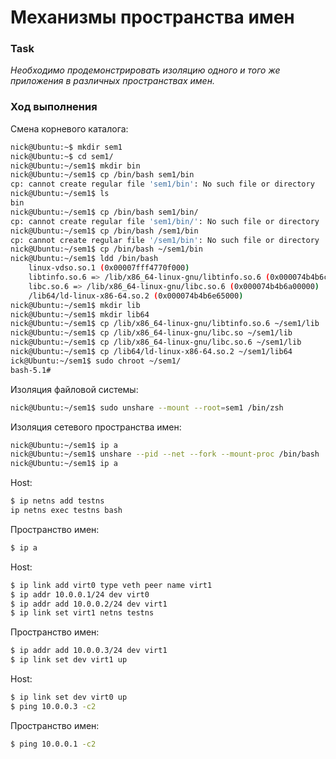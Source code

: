 # Механизмы пространства имен

### Task
*Необходимо продемонстрировать изоляцию одного и того же приложения в различных пространствах имен.*

### Ход выполнения

Смена корневого каталога:
```bash
nick@Ubuntu:~$ mkdir sem1
nick@Ubuntu:~$ cd sem1/
nick@Ubuntu:~/sem1$ mkdir bin
nick@Ubuntu:~/sem1$ cp /bin/bash sem1/bin
cp: cannot create regular file 'sem1/bin': No such file or directory
nick@Ubuntu:~/sem1$ ls
bin
nick@Ubuntu:~/sem1$ cp /bin/bash sem1/bin/
cp: cannot create regular file 'sem1/bin/': No such file or directory
nick@Ubuntu:~/sem1$ cp /bin/bash /sem1/bin
cp: cannot create regular file '/sem1/bin': No such file or directory
nick@Ubuntu:~/sem1$ cp /bin/bash ~/sem1/bin
nick@Ubuntu:~/sem1$ ldd /bin/bash
	linux-vdso.so.1 (0x00007fff4770f000)
	libtinfo.so.6 => /lib/x86_64-linux-gnu/libtinfo.so.6 (0x000074b4b6cc1000)
	libc.so.6 => /lib/x86_64-linux-gnu/libc.so.6 (0x000074b4b6a00000)
	/lib64/ld-linux-x86-64.so.2 (0x000074b4b6e65000)
nick@Ubuntu:~/sem1$ mkdir lib
nick@Ubuntu:~/sem1$ mkdir lib64
nick@Ubuntu:~/sem1$ cp /lib/x86_64-linux-gnu/libtinfo.so.6 ~/sem1/lib
nick@Ubuntu:~/sem1$ cp /lib/x86_64-linux-gnu/libc.so ~/sem1/lib
nick@Ubuntu:~/sem1$ cp /lib/x86_64-linux-gnu/libc.so.6 ~/sem1/lib
nick@Ubuntu:~/sem1$ cp /lib64/ld-linux-x86-64.so.2 ~/sem1/lib64
ick@Ubuntu:~/sem1$ sudo chroot ~/sem1/
bash-5.1#
```
Изоляция файловой системы:
```bash
nick@Ubuntu:~/sem1$ sudo unshare --mount --root=sem1 /bin/zsh
```
Изоляция сетевого пространства имен:
```bash
nick@Ubuntu:~/sem1$ ip a
nick@Ubuntu:~/sem1$ unshare --pid --net --fork --mount-proc /bin/bash
nick@Ubuntu:~/sem1$ ip a
```
Host:
```bash
$ ip netns add testns
ip netns exec testns bash
```
Пространство имен:
```bash
$ ip a
```
Host:
```bash
$ ip link add virt0 type veth peer name virt1
$ ip addr 10.0.0.1/24 dev virt0
$ ip addr add 10.0.0.2/24 dev virt1
$ ip link set virt1 netns testns
```
Пространство имен:
```bash
$ ip addr add 10.0.0.3/24 dev virt1
$ ip link set dev virt1 up
```
Host:
```bash
$ ip link set dev virt0 up
$ ping 10.0.0.3 -c2
```
Пространство имен:
```bash
$ ping 10.0.0.1 -c2
```
